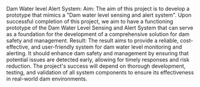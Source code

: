 Dam Water level Alert System:
Aim: The aim of this project is to develop a prototype that mimics a "Dam water level sensing and alert system". Upon successful completion of this project, we aim to have a functioning prototype of the Dam Water Level Sensing and Alert System that can serve as a foundation for the development of a comprehensive solution for dam safety and management.
Result: The result aims to provide a reliable, cost-effective, and user-friendly system for dam water level monitoring and alerting. It should enhance dam safety and management by ensuring that potential issues are detected early, allowing for timely responses and risk reduction. The project's success will depend on thorough development, testing, and validation of all system components to ensure its effectiveness in real-world dam environments.
